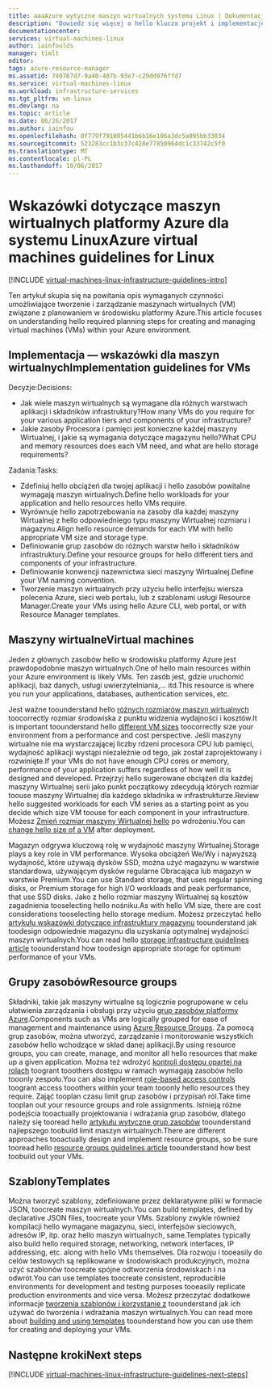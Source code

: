 ```yaml
---
title: aaaAzure wytyczne maszyn wirtualnych systemu Linux | Dokumentacja firmy Microsoft
description: "Dowiedz się więcej o hello klucza projekt i implementację wskazówki dotyczące wdrażania maszyn wirtualnych systemu Linux na platformie Azure"
documentationcenter: 
services: virtual-machines-linux
author: iainfoulds
manager: timlt
editor: 
tags: azure-resource-manager
ms.assetid: 740767d7-9a40-407b-93e7-c29dd976ffd7
ms.service: virtual-machines-linux
ms.workload: infrastructure-services
ms.tgt_pltfrm: vm-linux
ms.devlang: na
ms.topic: article
ms.date: 06/26/2017
ms.author: iainfou
ms.openlocfilehash: 0f779f791005441b6b16e106a3dc5a095bb33034
ms.sourcegitcommit: 523283cc1b3c37c428e77850964dc1c33742c5f0
ms.translationtype: MT
ms.contentlocale: pl-PL
ms.lasthandoff: 10/06/2017
---
```

# <a name="azure-virtual-machines-guidelines-for-linux"></a><span data-ttu-id="fbc40-103">Wskazówki dotyczące maszyn wirtualnych platformy Azure dla systemu Linux</span><span class="sxs-lookup"><span data-stu-id="fbc40-103">Azure virtual machines guidelines for Linux</span></span>
[!INCLUDE [virtual-machines-linux-infrastructure-guidelines-intro](../../../includes/virtual-machines-linux-infrastructure-guidelines-intro.md)]

<span data-ttu-id="fbc40-104">Ten artykuł skupia się na powitania opis wymaganych czynności umożliwiające tworzenie i zarządzanie maszynach wirtualnych (VM) związane z planowaniem w środowisku platformy Azure.</span><span class="sxs-lookup"><span data-stu-id="fbc40-104">This article focuses on understanding hello required planning steps for creating and managing virtual machines (VMs) within your Azure environment.</span></span>

## <a name="implementation-guidelines-for-vms"></a><span data-ttu-id="fbc40-105">Implementacja — wskazówki dla maszyn wirtualnych</span><span class="sxs-lookup"><span data-stu-id="fbc40-105">Implementation guidelines for VMs</span></span>
<span data-ttu-id="fbc40-106">Decyzje:</span><span class="sxs-lookup"><span data-stu-id="fbc40-106">Decisions:</span></span>

* <span data-ttu-id="fbc40-107">Jak wiele maszyn wirtualnych są wymagane dla różnych warstwach aplikacji i składników infrastruktury?</span><span class="sxs-lookup"><span data-stu-id="fbc40-107">How many VMs do you require for your various application tiers and components of your infrastructure?</span></span>
* <span data-ttu-id="fbc40-108">Jakie zasoby Procesora i pamięci jest konieczne każdej maszyny Wirtualnej, i jakie są wymagania dotyczące magazynu hello?</span><span class="sxs-lookup"><span data-stu-id="fbc40-108">What CPU and memory resources does each VM need, and what are hello storage requirements?</span></span>

<span data-ttu-id="fbc40-109">Zadania:</span><span class="sxs-lookup"><span data-stu-id="fbc40-109">Tasks:</span></span>

* <span data-ttu-id="fbc40-110">Zdefiniuj hello obciążeń dla twojej aplikacji i hello zasobów powitalne wymagają maszyn wirtualnych.</span><span class="sxs-lookup"><span data-stu-id="fbc40-110">Define hello workloads for your application and hello resources hello VMs require.</span></span>
* <span data-ttu-id="fbc40-111">Wyrównuje hello zapotrzebowania na zasoby dla każdej maszyny Wirtualnej z hello odpowiedniego typu maszyny Wirtualnej rozmiaru i magazynu.</span><span class="sxs-lookup"><span data-stu-id="fbc40-111">Align hello resource demands for each VM with hello appropriate VM size and storage type.</span></span>
* <span data-ttu-id="fbc40-112">Definiowanie grup zasobów do różnych warstw hello i składników infrastruktury.</span><span class="sxs-lookup"><span data-stu-id="fbc40-112">Define your resource groups for hello different tiers and components of your infrastructure.</span></span>
* <span data-ttu-id="fbc40-113">Definiowanie konwencji nazewnictwa sieci maszyny Wirtualnej.</span><span class="sxs-lookup"><span data-stu-id="fbc40-113">Define your VM naming convention.</span></span>
* <span data-ttu-id="fbc40-114">Tworzenie maszyn wirtualnych przy użyciu hello interfejsu wiersza polecenia Azure, sieci web portalu, lub z szablonami usługi Resource Manager.</span><span class="sxs-lookup"><span data-stu-id="fbc40-114">Create your VMs using hello Azure CLI, web portal, or with Resource Manager templates.</span></span>

## <a name="virtual-machines"></a><span data-ttu-id="fbc40-115">Maszyny wirtualne</span><span class="sxs-lookup"><span data-stu-id="fbc40-115">Virtual machines</span></span>
<span data-ttu-id="fbc40-116">Jeden z głównych zasobów hello w środowisku platformy Azure jest prawdopodobnie maszyn wirtualnych.</span><span class="sxs-lookup"><span data-stu-id="fbc40-116">One of hello main resources within your Azure environment is likely VMs.</span></span> <span data-ttu-id="fbc40-117">Ten zasób jest, gdzie uruchomić aplikacji, baz danych, usługi uwierzytelniania,... itd.</span><span class="sxs-lookup"><span data-stu-id="fbc40-117">This resource is where you run your applications, databases, authentication services, etc.</span></span>

<span data-ttu-id="fbc40-118">Jest ważne toounderstand hello [różnych rozmiarów maszyn wirtualnych](sizes.md) toocorrectly rozmiar środowiska z punktu widzenia wydajności i kosztów.</span><span class="sxs-lookup"><span data-stu-id="fbc40-118">It is important toounderstand hello [different VM sizes](sizes.md) toocorrectly size your environment from a performance and cost perspective.</span></span> <span data-ttu-id="fbc40-119">Jeśli maszyny wirtualne nie ma wystarczającej liczby rdzeni procesora CPU lub pamięci, wydajność aplikacji wystąpi niezależnie od tego, jak został zaprojektowany i rozwinięte.</span><span class="sxs-lookup"><span data-stu-id="fbc40-119">If your VMs do not have enough CPU cores or memory, performance of your application suffers regardless of how well it is designed and developed.</span></span> <span data-ttu-id="fbc40-120">Przejrzyj hello sugerowane obciążeń dla każdej maszyny Wirtualnej serii jako punkt początkowy zdecydują których rozmiar toouse maszyny Wirtualnej dla każdego składnika w infrastrukturze.</span><span class="sxs-lookup"><span data-stu-id="fbc40-120">Review hello suggested workloads for each VM series as a starting point as you decide which size VM toouse for each component in your infrastructure.</span></span> <span data-ttu-id="fbc40-121">Możesz [Zmień rozmiar maszyny Wirtualnej hello](change-vm-size.md) po wdrożeniu.</span><span class="sxs-lookup"><span data-stu-id="fbc40-121">You can [change hello size of a VM](change-vm-size.md) after deployment.</span></span>

<span data-ttu-id="fbc40-122">Magazyn odgrywa kluczową rolę w wydajność maszyny Wirtualnej.</span><span class="sxs-lookup"><span data-stu-id="fbc40-122">Storage plays a key role in VM performance.</span></span> <span data-ttu-id="fbc40-123">Wysoka obciążeń We/Wy i najwyższą wydajność, które używają dysków SSD, można użyć magazynu w warstwie standardowa, używającym dysków regularne Obracająca lub magazyn w warstwie Premium.</span><span class="sxs-lookup"><span data-stu-id="fbc40-123">You can use Standard storage, that uses regular spinning disks, or Premium storage for high I/O workloads and peak performance, that use SSD disks.</span></span> <span data-ttu-id="fbc40-124">Jako z hello rozmiar maszyny Wirtualnej są kosztów zagadnienia tooselecting hello nośniku.</span><span class="sxs-lookup"><span data-stu-id="fbc40-124">As with hello VM size, there are cost considerations tooselecting hello storage medium.</span></span> <span data-ttu-id="fbc40-125">Możesz przeczytać hello [artykułu wskazówki dotyczące infrastruktury magazynu](infrastructure-storage-solutions-guidelines.md) toounderstand jak toodesign odpowiednie magazynu dla uzyskania optymalnej wydajności maszyn wirtualnych.</span><span class="sxs-lookup"><span data-stu-id="fbc40-125">You can read hello [storage infrastructure guidelines article](infrastructure-storage-solutions-guidelines.md) toounderstand how toodesign appropriate storage for optimum performance of your VMs.</span></span>

## <a name="resource-groups"></a><span data-ttu-id="fbc40-126">Grupy zasobów</span><span class="sxs-lookup"><span data-stu-id="fbc40-126">Resource groups</span></span>
<span data-ttu-id="fbc40-127">Składniki, takie jak maszyny wirtualne są logicznie pogrupowane w celu ułatwienia zarządzania i obsługi przy użyciu [grup zasobów platformy Azure](../../azure-resource-manager/resource-group-overview.md).</span><span class="sxs-lookup"><span data-stu-id="fbc40-127">Components such as VMs are logically grouped for ease of management and maintenance using [Azure Resource Groups](../../azure-resource-manager/resource-group-overview.md).</span></span> <span data-ttu-id="fbc40-128">Za pomocą grup zasobów, można utworzyć, zarządzanie i monitorowanie wszystkich zasobów hello wchodzące w skład danej aplikacji.</span><span class="sxs-lookup"><span data-stu-id="fbc40-128">By using resource groups, you can create, manage, and monitor all hello resources that make up a given application.</span></span> <span data-ttu-id="fbc40-129">Można też wdrożyć [kontroli dostępu opartej na rolach](../../active-directory/role-based-access-control-what-is.md) toogrant tooothers dostępu w ramach wymagają zasobów hello tooonly zespołu.</span><span class="sxs-lookup"><span data-stu-id="fbc40-129">You can also implement [role-based access controls](../../active-directory/role-based-access-control-what-is.md) toogrant access tooothers within your team tooonly hello resources they require.</span></span> <span data-ttu-id="fbc40-130">Zająć tooplan czasu limit grup zasobów i przypisań ról.</span><span class="sxs-lookup"><span data-stu-id="fbc40-130">Take time tooplan out your resource groups and role assignments.</span></span> <span data-ttu-id="fbc40-131">Istnieją różne podejścia tooactually projektowania i wdrażania grup zasobów, dlatego należy się tooread hello [artykułu wytyczne grup zasobów](infrastructure-resource-groups-guidelines.md) toounderstand najlepszego toobuild limit maszyn wirtualnych.</span><span class="sxs-lookup"><span data-stu-id="fbc40-131">There are different approaches tooactually design and implement resource groups, so be sure tooread hello [resource groups guidelines article](infrastructure-resource-groups-guidelines.md) toounderstand how best toobuild out your VMs.</span></span>

## <a name="templates"></a><span data-ttu-id="fbc40-132">Szablony</span><span class="sxs-lookup"><span data-stu-id="fbc40-132">Templates</span></span>
<span data-ttu-id="fbc40-133">Można tworzyć szablony, zdefiniowane przez deklaratywne pliki w formacie JSON, toocreate maszyn wirtualnych.</span><span class="sxs-lookup"><span data-stu-id="fbc40-133">You can build templates, defined by declarative JSON files, toocreate your VMs.</span></span> <span data-ttu-id="fbc40-134">Szablony zwykle również kompilacji hello wymagane magazynu, sieci, interfejsów sieciowych, adresów IP, itp. oraz hello maszyn wirtualnych, same.</span><span class="sxs-lookup"><span data-stu-id="fbc40-134">Templates typically also build hello required storage, networking, network interfaces, IP addressing, etc. along with hello VMs themselves.</span></span> <span data-ttu-id="fbc40-135">Dla rozwoju i tooeasily do celów testowych są replikowane w środowiskach produkcyjnych, można użyć szablonów toocreate spójne odtworzenia środowiskach i na odwrót.</span><span class="sxs-lookup"><span data-stu-id="fbc40-135">You can use templates toocreate consistent, reproducible environments for development and testing purposes tooeasily replicate production environments and vice versa.</span></span> <span data-ttu-id="fbc40-136">Możesz przeczytać dodatkowe informacje [tworzenia szablonów i korzystanie z](../../azure-resource-manager/resource-group-overview.md#template-deployment) toounderstand jak ich używać do tworzenia i wdrażania maszyn wirtualnych.</span><span class="sxs-lookup"><span data-stu-id="fbc40-136">You can read more about [building and using templates](../../azure-resource-manager/resource-group-overview.md#template-deployment) toounderstand how you can use them for creating and deploying your VMs.</span></span>

## <a name="next-steps"></a><span data-ttu-id="fbc40-137">Następne kroki</span><span class="sxs-lookup"><span data-stu-id="fbc40-137">Next steps</span></span>
[!INCLUDE [virtual-machines-linux-infrastructure-guidelines-next-steps](../../../includes/virtual-machines-linux-infrastructure-guidelines-next-steps.md)]

